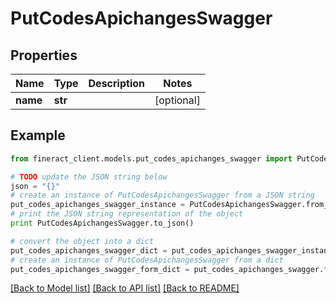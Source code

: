 # PutCodesApichangesSwagger


## Properties

Name | Type | Description | Notes
------------ | ------------- | ------------- | -------------
**name** | **str** |  | [optional] 

## Example

```python
from fineract_client.models.put_codes_apichanges_swagger import PutCodesApichangesSwagger

# TODO update the JSON string below
json = "{}"
# create an instance of PutCodesApichangesSwagger from a JSON string
put_codes_apichanges_swagger_instance = PutCodesApichangesSwagger.from_json(json)
# print the JSON string representation of the object
print PutCodesApichangesSwagger.to_json()

# convert the object into a dict
put_codes_apichanges_swagger_dict = put_codes_apichanges_swagger_instance.to_dict()
# create an instance of PutCodesApichangesSwagger from a dict
put_codes_apichanges_swagger_form_dict = put_codes_apichanges_swagger.from_dict(put_codes_apichanges_swagger_dict)
```
[[Back to Model list]](../README.md#documentation-for-models) [[Back to API list]](../README.md#documentation-for-api-endpoints) [[Back to README]](../README.md)


